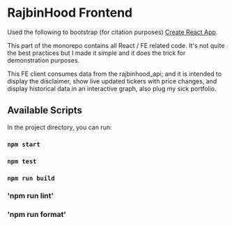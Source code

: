 # RajbinHood Frontend

Used the following to bootstrap (for citation purposes)
[Create React App](https://github.com/facebook/create-react-app).

This part of the monorepo contains all React / FE related code. It's not quite
the best practices but I made it simple and it does the trick for demonstration
purposes.

This FE client consumes data from the rajbinhood_api; and it is intended to
display the disclaimer, show live updated tickers with price changes, and
display historical data in an interactive graph, also plug my sick portfolio.

## Available Scripts

In the project directory, you can run:

### `npm start`

### `npm test`

### `npm run build`

### 'npm run lint'

### 'npm run format'

